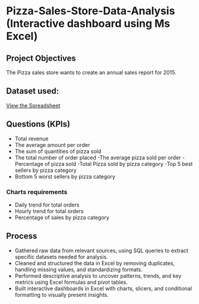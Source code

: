 # Pizza-Sales-Store-Data-Analysis (Interactive dashboard using Ms Excel)
## Project Objectives
The Pizza sales store wants to create an annual sales report for 2015.

## Dataset used:
<a href="https://docs.google.com/spreadsheets/d/1S6_o65KXbAFXZasn_yNOhytmeu4ITcFW/edit?gid=735710272#gid=735710272" target="_blank">View the Spreadsheet</a>

## Questions (KPIs)
- Total revenue
- The average amount per order
- The sum of quantities of pizza sold
- The total number of order placed
-The average pizza sold per order
-Percentage of pizza sold
-Total Pizza sold by pizza category
-Top 5 best sellers by pizza category
- Bottom 5 worst sellers by pizza category

### Charts requirements
- Daily trend for total orders
- Hourly trend for total orders
- Percentage of sales by pizza category

## Process
-  Gathered raw data from relevant sources, using SQL queries to extract specific datasets needed for analysis.
- Cleaned and structured the data in Excel by removing duplicates, handling missing values, and standardizing formats.
- Performed descriptive analysis to uncover patterns, trends, and key metrics using Excel formulas and pivot tables.
- Built interactive dashboards in Excel with charts, slicers, and conditional formatting to visually present insights.
